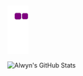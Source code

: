 ![snake gif](https://github.com/Alwyn-Ong/Alwyn-Ong/blob/output/github-contribution-grid-snake.gif)

![Alwyn's GitHub Stats](https://github-readme-stats.vercel.app/api?username=Alwyn-Ong&?count_private=true&theme=tokyonight)

<!--
**Alwyn-Ong/Alwyn-Ong** is a ✨ _special_ ✨ repository because its `README.md` (this file) appears on your GitHub profile.

Here are some ideas to get you started:

- 🔭 I’m currently working on ...
- 🌱 I’m currently learning ...
- 👯 I’m looking to collaborate on ...
- 🤔 I’m looking for help with ...
- 💬 Ask me about ...
- 📫 How to reach me: ...
- 😄 Pronouns: ...
- ⚡ Fun fact: ...
-->
